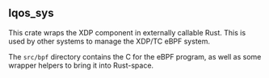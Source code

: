## lqos_sys

This crate wraps the XDP component in externally callable Rust. This is
used by other systems to manage the XDP/TC eBPF system.

The `src/bpf` directory contains the C for the eBPF program, as well as
some wrapper helpers to bring it into Rust-space.
